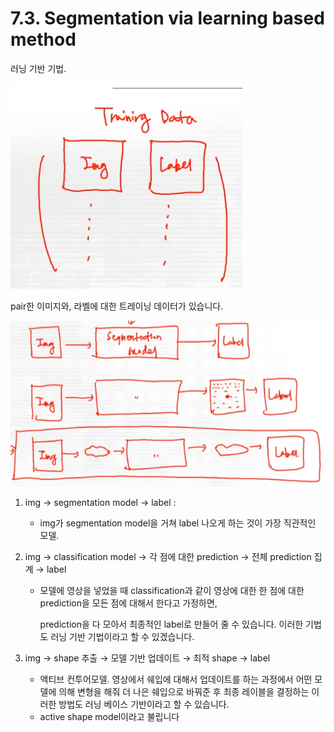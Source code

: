 # 7.3. Segmentation via learning based method

러닝 기반 기법.

![image.png](/assets/의료인공지능/7_3_Segmentation_via_learning_based_method/image.png)

pair한 이미지와, 라벨에 대한 트레이닝 데이터가 있습니다.

![image.png](/assets/의료인공지능/7_3_Segmentation_via_learning_based_method/image_1.png)

1. img → segmentation model → label :
    - img가 segmentation model을 거쳐 label 나오게 하는 것이 가장 직관적인 모델.
2. img → classification model → 각 점에 대한 prediction → 전체 prediction 집계 → label
    - 모델에 영상을 넣었을 때 classification과 같이 영상에 대한 한 점에 대한 prediction을 모든 점에 대해서 한다고 가정하면,
        
        prediction을 다 모아서 최종적인 label로 만들어 줄 수 있습니다. 이러한 기법도 러닝 기반 기법이라고 할 수 있겠습니다.
        
3. img → shape 추출 → 모델 기반 업데이트 → 최적 shape → label
    - 액티브 컨투어모델. 영상에서 쉐입에 대해서 업데이트를 하는 과정에서 어떤 모델에 의해 변형을 해줘 더 나은 쉐입으로 바꿔준 후 최종 레이블을 결정하는 이러한 방법도 러닝 베이스 기반이라고 할 수 있습니다.
    - active shape model이라고 불립니다